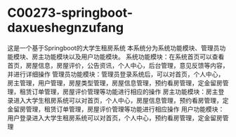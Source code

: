 # C00273-springboot-daxueshegnzufang
这是一个基于Springboot的大学生租房系统 本系统分为系统功能模块、管理员功能模块、房主功能模块以及用户功能模块。 系统功能模块：在系统首页可以查看首页，房屋信息，房屋评价，公告资讯，个人中心，后台管理，意见反馈等内容，并进行详细操作 管理员功能模块：管理员登录系统后，可以对首页，个人中心，房主管理，用户管理，房屋类型管理，房屋信息管理，预约看房管理，定金留房管理，租赁订单管理，房屋评价管理等功能进行相应的操作 房主功能模块：房主登录进入大学生租房系统可以对首页，个人中心，房屋信息管理，预约看房管理，定金留房管理，租赁订单管理，房屋评价管理等功能进行相应操作 用户功能模块：用户登录进入大学生租房系统可以对首页，个人中心，预约看房管理，定金留房管理
